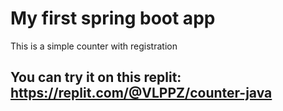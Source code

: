 # My first spring boot app

This is a simple counter with registration

## You can try it on this replit: https://replit.com/@VLPPZ/counter-java
